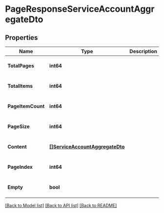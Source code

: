 # PageResponseServiceAccountAggregateDto

## Properties
Name | Type | Description | Notes
------------ | ------------- | ------------- | -------------
**TotalPages** | **int64** |  | [optional] [default to null]
**TotalItems** | **int64** |  | [optional] [default to null]
**PageItemCount** | **int64** |  | [optional] [default to null]
**PageSize** | **int64** |  | [optional] [default to null]
**Content** | [**[]ServiceAccountAggregateDto**](ServiceAccountAggregateDTO.md) |  | [optional] [default to null]
**PageIndex** | **int64** |  | [optional] [default to null]
**Empty** | **bool** |  | [optional] [default to null]

[[Back to Model list]](../README.md#documentation-for-models) [[Back to API list]](../README.md#documentation-for-api-endpoints) [[Back to README]](../README.md)

